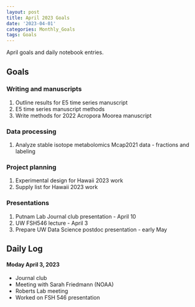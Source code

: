 ```yaml
---
layout: post
title: April 2023 Goals
date: '2023-04-01'
categories: Monthly_Goals
tags: Goals
---
```

April goals and daily notebook entries. 

## Goals  

### Writing and manuscripts 
              
1. Outline results for E5 time series manuscript 
2. E5 time series manuscript methods
3. Write methods for 2022 Acropora Moorea manuscript 

### Data processing  

1. Analyze stable isotope metabolomics Mcap2021 data - fractions and labeling    

### Project planning 

1. Experimental design for Hawaii 2023 work 
2. Supply list for Hawaii 2023 work 

### Presentations

1. Putnam Lab Journal club presentation - April 10
2. UW FSH546 lecture - April 3 
3. Prepare UW Data Science postdoc presentation - early May 

## **Daily Log**   

#### Moday April 3, 2023  

- Journal club
- Meeting with Sarah Friedmann (NOAA)
- Roberts Lab meeting
- Worked on FSH 546 presentation